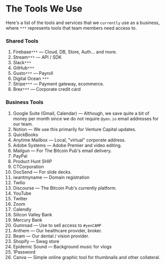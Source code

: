# The Tools We Use

Here's a list of the tools and services that we `currently` use as a business, where `***` represents tools that team members need access to.

### Shared Tools

01. Firebase`***` — Cloud, DB, Store, Auth... and more.
02. Stream`***` — API / SDK
03. Slack`***`
04. GitHub`***`
05. Gusto`***` — Payroll
06. Digital Ocean `***`
07. Stripe`***` — Payment gateway, ecommerce.
08. Brex`***` — Corporate credit card

### Business Tools

01. Google Suite (Gmail, Calendar) — Although, we save quite a bit of money per month since we do not require `@yen.io` email addresses for our team.
02. Notion — We use this primarily for Venture Capital updates.
03. QuickBooks
04. Anytime Mailbox — Local, "virtual" corporate address.
05. Adobe Systems — Adobe Premier and video editing.
06. Mailgun — For The Bitcoin Pub's email delivery.
07. PayPal
08. Product Hunt SHIP
09. CTCorporation
10. DocSend — For slide decks.
11. iwantmyname — Domain registration
12. Twilio 
13. Discourse — The Bitcoin Pub's currently platform.
14. YouTube
15. Twitter
16. Zoom
17. Calendly
18. Silicon Valley Bank
19. Mercury Bank
20. Gumroad — Use to sell access to `#yenCAMP`
21. Anthem — Our healthcare provider, broker.
22. Beam — Our dental / vision provider.
23. Shopify — Swag store
24. Epidemic Sound — Background music for vlogs
25. 1Password
26. Canva — Simple online graphic tool for thumbnails and other collateral.


